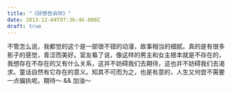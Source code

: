 ```yaml
---
title: "《好想告诉你》"
date: 2013-12-04T07:36:46.000Z
draft: true
---
```

不管怎么说，我都觉的这个是一部很不错的动漫，故事相当的细腻。真的是有很多影子的感觉，青涩而美好。室友看了说，像这样的男主和女主根本就是不存在的，我想存在不存在的又有什么关系，这并不妨碍我们去期待，这也并不妨碍我们去渴求。童话自然有它存在的意义。知其不可而为之，也是有意的，人生又何尝不需要一点偏执呢。期待～  && 加油～